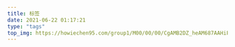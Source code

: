 ```yaml
---
title: 标签
date: 2021-06-22 01:17:21
type: "tags"
top_img: https://howiechen95.com/group1/M00/00/00/CgAMB2DZ_heAM687AAHiFevZWMM343.jpg
---
```

